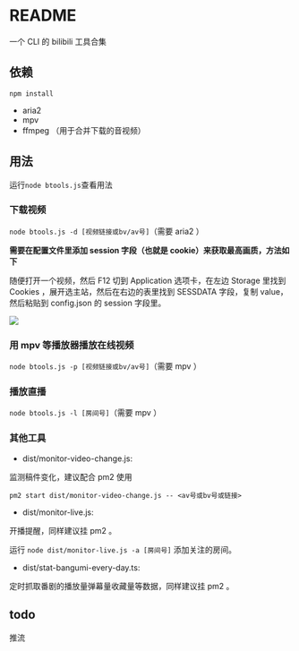 # README

一个 CLI 的 bilibili 工具合集

## 依赖

```
npm install
```

* aria2
* mpv
* ffmpeg （用于合并下载的音视频）

## 用法

运行`node btools.js`查看用法

### 下载视频

`node btools.js -d [视频链接或bv/av号]`（需要 aria2 ）

**需要在配置文件里添加 session 字段（也就是 cookie）来获取最高画质，方法如下**

随便打开一个视频，然后 F12 切到 Application 选项卡，在左边 Storage 里找到 Cookies ，展开选主站，然后在右边的表里找到 SESSDATA 字段，复制 value，然后粘贴到 config.json 的 session 字段里。

![](https://gitcode.net/message2011/tttp/-/raw/master/session.png)

### 用 mpv 等播放器播放在线视频

`node btools.js -p [视频链接或bv/av号]`（需要 mpv ）

### 播放直播

`node btools.js -l [房间号]`（需要 mpv ）

### 其他工具

- dist/monitor-video-change.js:


监测稿件变化，建议配合 pm2 使用

```
pm2 start dist/monitor-video-change.js -- <av号或bv号或链接>
```

- dist/monitor-live.js:

开播提醒，同样建议挂 pm2 。

运行 `node dist/monitor-live.js -a [房间号]` 添加关注的房间。

- dist/stat-bangumi-every-day.ts:

定时抓取番剧的播放量弹幕量收藏量等数据，同样建议挂 pm2 。

## todo

推流